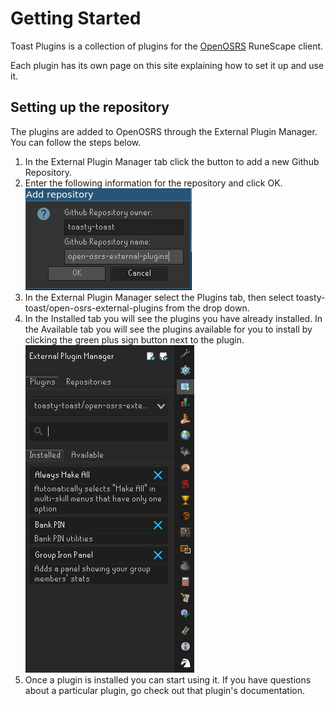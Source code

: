 # Getting Started

Toast Plugins is a collection of plugins for the [OpenOSRS](https://openosrs.com/) RuneScape client.

Each plugin has its own page on this site explaining how to set it up and use it.

## Setting up the repository

The plugins are added to OpenOSRS through the External Plugin Manager. You can follow the steps below.

1. In the External Plugin Manager tab click the button to add a new Github Repository.
1. Enter the following information for the repository and click OK.
![Repository Setup](../img/repository-setup.png)
1. In the External Plugin Manager select the Plugins tab, then select toasty-toast/open-osrs-external-plugins from the drop down.
1. In the Installed tab you will see the plugins you have already installed. In the Available tab you will see the plugins available for you to install by clicking the green plus sign button next to the plugin.
![Repository Installed](../img/repository-installed.png)
1. Once a plugin is installed you can start using it. If you have questions about a particular plugin, go check out that plugin's documentation.